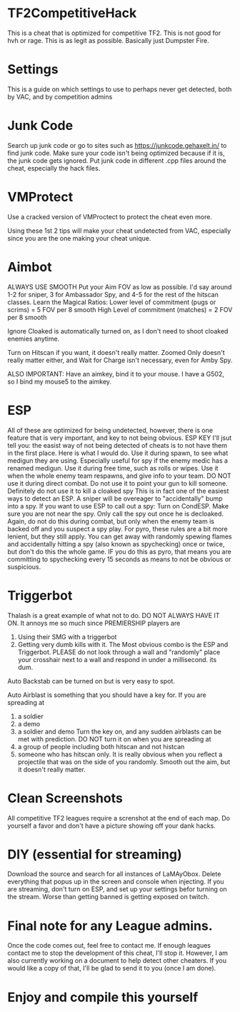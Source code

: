 # TF2CompetitiveHack
This is a cheat that is optimized for competitive TF2. This is not good for hvh or rage. This is as legit as possible. Basically just Dumpster Fire.

# Settings
This is a guide on which settings to use to perhaps never get detected, both by VAC, and by competition admins

# Junk Code
Search up junk code or go to sites such as https://junkcode.gehaxelt.in/ to find junk code.
Make sure your code isn't being optimized because if it is, the junk code gets ignored.
Put junk code in different .cpp files around the cheat, especially the hack files.

# VMProtect
Use a cracked version of VMProctect to protect the cheat even more.

Using these 1st 2 tips will make your cheat undetected from VAC, especially since you are the one making your cheat unique.

# Aimbot
ALWAYS USE SMOOTH
Put your Aim FOV as low as possible. I'd say around 1-2 for sniper, 3 for Ambassador Spy, and 4-5 for the rest of the hitscan classes.
Learn the Magical Ratios:
Lower level of commitment (pugs or scrims) = 5 FOV per 8 smooth
High Level of commitment (matches) = 2 FOV per 8 smooth

Ignore Cloaked is automatically turned on, as I don't need to shoot cloaked enemies anytime.

Turn on Hitscan if you want, it doesn't really matter.
Zoomed Only doesn't really matter either, and Wait for Charge isn't necessary, even for Amby Spy.

ALSO IMPORTANT: Have an aimkey, bind it to your mouse. I have a G502, so I bind my mouse5 to the aimkey.

# ESP
All of these are optimized for being undetected, however, there is one feature that is very important, and key to not being obvious.
ESP KEY
I'll jsut tell you: the easist way of not being detected of cheats is to not have them in the first place.
Here is what I would do.
Use it during spawn, to see what medigun they are using. Especially useful for spy if the enemy medic has a renamed medigun.
Use it during free time, such as rolls or wipes. Use it when the whole enemy team respawns, and give info to your team.
DO NOT use it during direct combat. Do not use it to point your gun to kill someone. Definitely do not use it to kill a cloaked spy
This is in fact one of the easiest ways to detect an ESP. A sniper will be overeager to "accidentally" bump into a spy.
If you want to use ESP to call out a spy:
Turn on CondESP. Make sure you are not near the spy. Only call the spy out once he is decloaked. Again, do not do this during combat,
but only when the enemy team is backed off and you suspect a spy play.
For pyro, these rules are a bit more lenient, but they still apply. You can get away with randomly spewing flames and accidentally 
hitting a spy (also known as spychecking) once or twice, but don't do this the whole game. IF you do this as pyro, that means you
are committing to spychecking every 15 seconds as means to not be obvious or suspicious.

# Triggerbot
Thalash is a great example of what not to do. DO NOT ALWAYS HAVE IT ON. It annoys me so much since PREMIERSHIP players are 
1. Using their SMG with a triggerbot
2. Getting very dumb kills with it.
The Most obvious combo is the ESP and Triggerbot.
PLEASE do not look through a wall and "randomly" place your crosshair next to a wall and respond in under a millisecond.
its dum.

Auto Backstab can be turned on but is very easy to spot.

Auto Airblast is something that you should have a key for. If you are spreading at
1. a soldier
2. a demo
3. a soldier and demo
Turn the key on, and any sudden airblasts can be met with prediction.
DO NOT turn it on when you are spreading at
1. a group of people including both hitscan and not histcan
2. someone who has hitscan only.
It is really obvious when you reflect a projectile that was on the side of you randomly.
Smooth out the aim, but it doesn't really matter.

# Clean Screenshots
All competitive TF2 leagues require a screnshot at the end of each map. Do yourself a favor and don't have a picture showing off
your dank hacks.

# DIY (essential for streaming)
Download the source and search for all instances of LaMAyObox. Delete everything that popus up in the screen and console when injecting.
If you are streaming, don't turn on ESP, and set up your settings befor turning on the stream. 
Worse than getting banned is getting exposed on twitch.

# Final note for any League admins.
Once the code comes out, feel free to contact me. If enough leagues contact me to stop the development of this cheat, I'll stop it.
However, I am also currently working on a document to help detect other cheaters. If you would like a copy of that, I'll be glad 
to send it to you (once I am done).

# Enjoy and compile this yourself



